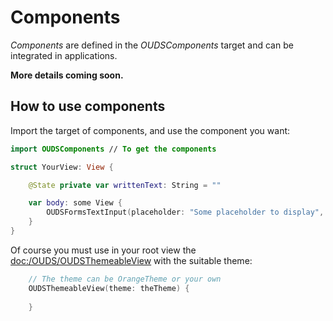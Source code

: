 # Components
  
_Components_ are defined in the _OUDSComponents_ target and can be integrated in applications.

**More details coming soon.**

## How to use components

Import the target of components, and use the component you want:

```swift
import OUDSComponents // To get the components

struct YourView: View {

    @State private var writtenText: String = ""

    var body: some View {
        OUDSFormsTextInput(placeholder: "Some placeholder to display", value: $writtenText)
    }
}
```

Of course you must use in your root view the <doc:/OUDS/OUDSThemeableView> with the suitable theme:

```swift
    // The theme can be OrangeTheme or your own
    OUDSThemeableView(theme: theTheme) {
        
    }
``` 
